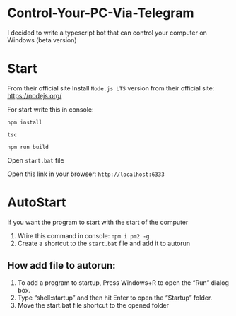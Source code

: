 # Control-Your-PC-Via-Telegram
I decided to write a typescript bot that can control your computer on Windows (beta version)

# Start

From their official site Install `Node.js LTS` version from their official site: https://nodejs.org/

For start write this in console:

`npm install`

`tsc`

`npm run build`

Open `start.bat` file

Open this link in your browser: `http://localhost:6333`

# AutoStart
If you want the program to start with the start of the computer

1. Wtire this command in console: `npm i pm2 -g`
2. Create a shortcut to the `start.bat` file and add it to autorun

## How add file to autorun: 
1. To add a program to startup, Press Windows+R to open the “Run” dialog box.
2. Type “shell:startup” and then hit Enter to open the “Startup” folder.
3. Move the start.bat file shortcut to the opened folder
